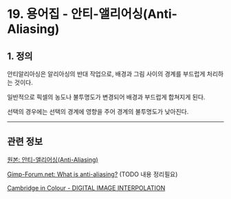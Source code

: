 # 19. 용어집 - 안티-앨리어싱(Anti-Aliasing)

## 1. 정의

안티알리아싱은 알리아싱의 반대 작업으로, 배경과 그림 사이의 경계를 부드럽게 처리하는 것이다. 

일반적으로 픽셀의 농도나 불투명도가 변경되어 배경과 부드럽게 합쳐지게 된다. 

선택의 경우에는 선택의 경계에 영향을 주어 경계의 불투명도가 낮아진다.

***

## 관련 정보
[원본: 안티-앨리어싱(Anti-Aliasing)](https://docs.gimp.org/2.10/ko/glossary.html#glossary-antialiasing)

[Gimp-Forum.net: What is anti-aliasing?](https://www.gimp-forum.net/Thread-What-is-anti-aliasing)
(TODO 내용 정리필요)

[Cambridge in Colour - DIGITAL IMAGE INTERPOLATION](https://www.cambridgeincolour.com/tutorials/image-interpolation.htm)